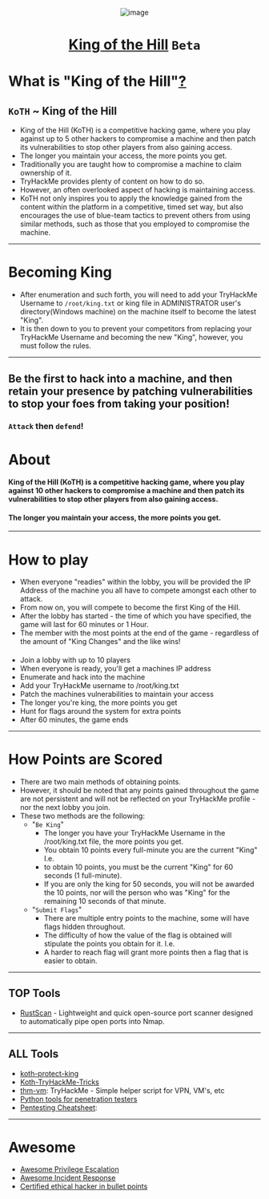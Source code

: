 <div align="center">

![image](https://user-images.githubusercontent.com/51442719/172729066-1293d382-4a31-4f03-8c23-ab0ea5f611a0.png)

# [King of the Hill](https://tryhackme.com/games/koth) `Beta`

</div>

# What is "King of the Hill"[?](https://docs.tryhackme.com/docs/koth/king-of-the-hill)
## `KoTH` ~ King of the Hill 
- King of the Hill (KoTH) is a competitive hacking game, where you play against up to 5 other hackers to compromise a machine and then patch its vulnerabilities to stop other players from also gaining access. 
- The longer you maintain your access, the more points you get.
- Traditionally you are taught how to compromise a machine to claim ownership of it. 
- TryHackMe provides plenty of content on how to do so. 
- However, an often overlooked aspect of hacking is maintaining access.
- KoTH not only inspires you to apply the knowledge gained from the content within the platform in a competitive, timed set way, but also encourages the use of blue-team tactics to prevent others from using similar methods, such as those that you employed to compromise the machine.

---

# Becoming King
- After enumeration and such forth, you will need to add your TryHackMe Username to `/root/king.txt` or king file in ADMINISTRATOR user's directory(Windows machine) on the machine itself to become the latest "King".
- It is then down to you to prevent your competitors from replacing your TryHackMe Username and becoming the new "King", however, you must follow the rules.

---

## Be the first to hack into a machine, and then retain your presence by patching vulnerabilities to stop your foes from taking your position!
### `Attack` then `defend`!

# About
#### King of the Hill (KoTH) is a competitive hacking game, where you play against 10 other hackers to compromise a machine and then patch its vulnerabilities to stop other players from also gaining access. 
#### The longer you maintain your access, the more points you get.

---

# How to play
- When everyone "readies" within the lobby, you will be provided the IP Address of the machine you all have to compete amongst each other to attack. 
- From now on, you will compete to become the first King of the Hill.
- After the lobby has started - the time of which you have specified, the game will last for 60 minutes or 1 Hour. 
- The member with the most points at the end of the game - regardless of the amount of "King Changes" and the like wins!
####
- Join a lobby with up to 10 players
- When everyone is ready, you'll get a machines IP address
- Enumerate and hack into the machine
- Add your TryHackMe username to /root/king.txt
- Patch the machines vulnerabilities to maintain your access
- The longer you're king, the more points you get
- Hunt for flags around the system for extra points
- After 60 minutes, the game ends

---

# How Points are Scored
- There are two main methods of obtaining points. 
- However, it should be noted that any points gained throughout the game are not persistent and will not be reflected on your TryHackMe profile - nor the next lobby you join. 
- These two methods are the following:
  - "`Be King`" 
    - The longer you have your TryHackMe Username in the /root/king.txt file, the more points you get. 
    - You obtain 10 points every full-minute you are the current "King" I.e. 
    - to obtain 10 points, you must be the current "King" for 60 seconds (1 full-minute). 
    - If you are only the king for 50 seconds, you will not be awarded the 10 points, nor will the person who was "King" for the remaining 10 seconds of that minute.
  - "`Submit Flags`" 
    - There are multiple entry points to the machine, some will have flags hidden throughout. 
    - The difficulty of how the value of the flag is obtained will stipulate the points you obtain for it. I.e. 
    - A harder to reach flag will grant more points then a flag that is easier to obtain.

---

## TOP Tools
* [RustScan](https://github.com/rustscan/rustscan) - Lightweight and quick open-source port scanner designed to automatically pipe open ports into Nmap.

---

## ALL Tools
- [koth-protect-king](https://github.com/MatheuZSecurity/koth-protect-king)
- [Koth-TryHackMe-Tricks](https://github.com/MatheuZSecurity/Koth-TryHackMe-Tricks)
- [thm-vm](https://github.com/f11snipe/thm-vm): TryHackMe - Simple helper script for VPN, VM's, etc
- [Python tools for penetration testers](https://github.com/Anlominus/PenTest/blob/main/KingMenu.md#python-tools-for-penetration-testers)
- [Pentesting Cheatsheet](PenTest.md): 

---

# Awesome 
- [Awesome Privilege Escalation](https://github.com/m0nad/awesome-privilege-escalation)
- [Awesome Incident Response](https://github.com/meirwah/awesome-incident-response)
- [Certified ethical hacker in bullet points](https://github.com/Anlominus/HacKingPro/tree/main/CEH%20-%20Certified%20Ethical%20Hacker#certified-ethical-hacker-in-bullet-points)
